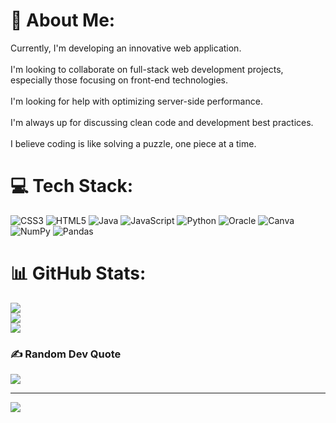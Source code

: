# 💫 About Me:
Currently, I'm developing an innovative web application.<br><br>I'm looking to collaborate on full-stack web development projects, especially those focusing on front-end technologies.<br><br>I'm looking for help with optimizing server-side performance.<br><br>I'm always up for discussing clean code and development best practices.<br><br>I believe coding is like solving a puzzle, one piece at a time.


# 💻 Tech Stack:
![CSS3](https://img.shields.io/badge/css3-%231572B6.svg?style=for-the-badge&logo=css3&logoColor=white) ![HTML5](https://img.shields.io/badge/html5-%23E34F26.svg?style=for-the-badge&logo=html5&logoColor=white) ![Java](https://img.shields.io/badge/java-%23ED8B00.svg?style=for-the-badge&logo=openjdk&logoColor=white) ![JavaScript](https://img.shields.io/badge/javascript-%23323330.svg?style=for-the-badge&logo=javascript&logoColor=%23F7DF1E) ![Python](https://img.shields.io/badge/python-3670A0?style=for-the-badge&logo=python&logoColor=ffdd54) ![Oracle](https://img.shields.io/badge/Oracle-F80000?style=for-the-badge&logo=oracle&logoColor=white) ![Canva](https://img.shields.io/badge/Canva-%2300C4CC.svg?style=for-the-badge&logo=Canva&logoColor=white) ![NumPy](https://img.shields.io/badge/numpy-%23013243.svg?style=for-the-badge&logo=numpy&logoColor=white) ![Pandas](https://img.shields.io/badge/pandas-%23150458.svg?style=for-the-badge&logo=pandas&logoColor=white)
# 📊 GitHub Stats:
![](https://github-readme-stats.vercel.app/api?username=thulasi-07&theme=dark&hide_border=false&include_all_commits=false&count_private=false)<br/>
![](https://github-readme-streak-stats.herokuapp.com/?user=thulasi-07&theme=dark&hide_border=false)<br/>
![](https://github-readme-stats.vercel.app/api/top-langs/?username=thulasi-07&theme=dark&hide_border=false&include_all_commits=false&count_private=false&layout=compact)

### ✍️ Random Dev Quote
![](https://quotes-github-readme.vercel.app/api?type=horizontal&theme=radical)

---
[![](https://visitcount.itsvg.in/api?id=thulasi-07&icon=0&color=0)](https://visitcount.itsvg.in)

<!-- Proudly created with GPRM ( https://gprm.itsvg.in ) -->

